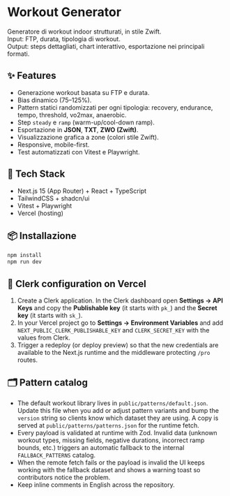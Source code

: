 # Workout Generator

Generatore di workout indoor strutturati, in stile Zwift.  
Input: FTP, durata, tipologia di workout.  
Output: steps dettagliati, chart interattivo, esportazione nei principali formati.

## ✨ Features
- Generazione workout basata su FTP e durata.
- Bias dinamico (75–125%).
- Pattern statici randomizzati per ogni tipologia:
  recovery, endurance, tempo, threshold, vo2max, anaerobic.
- Step `steady` e `ramp` (warm-up/cool-down ramp).
- Esportazione in **JSON**, **TXT**, **ZWO (Zwift)**.
- Visualizzazione grafica a zone (colori stile Zwift).
- Responsive, mobile-first.
- Test automatizzati con Vitest e Playwright.

## 🚀 Tech Stack
- Next.js 15 (App Router) + React + TypeScript
- TailwindCSS + shadcn/ui
- Vitest + Playwright
- Vercel (hosting)

## 📦 Installazione
```bash
npm install
npm run dev
```

## 🔐 Clerk configuration on Vercel
1. Create a Clerk application. In the Clerk dashboard open **Settings → API Keys** and copy the **Publishable key** (it starts with `pk_`) and the **Secret key** (it starts with `sk_`).
2. In your Vercel project go to **Settings → Environment Variables** and add `NEXT_PUBLIC_CLERK_PUBLISHABLE_KEY` and `CLERK_SECRET_KEY` with the values from Clerk.
3. Trigger a redeploy (or deploy preview) so that the new credentials are available to the Next.js runtime and the middleware protecting `/pro` routes.

## 🗂️ Pattern catalog
- The default workout library lives in `public/patterns/default.json`. Update this file when you add or adjust pattern variants and bump the `version` string so clients know which dataset they are using. A copy is served at `public/patterns/patterns.json` for the runtime fetch.
- Every payload is validated at runtime with Zod. Invalid data (unknown workout types, missing fields, negative durations, incorrect ramp bounds, etc.) triggers an automatic fallback to the internal `FALLBACK_PATTERNS` catalog.
- When the remote fetch fails or the payload is invalid the UI keeps working with the fallback dataset and shows a warning toast so contributors notice the problem.
- Keep inline comments in English across the repository.
